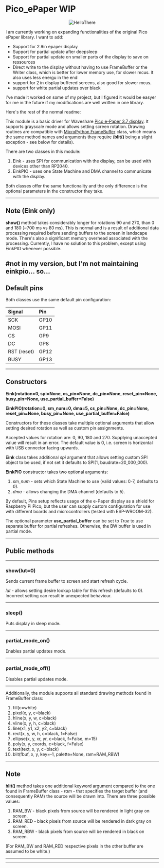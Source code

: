 # Pico_ePaper WIP

<div align="center">

![HelloThere](img/hello.jpg)

</div>

I am currently working on expanding functionalities of the original Pico ePaper library. I want to add:
- Support for 2.9in epaper display
- Support for partial update after deepsleep
- Support for partial update on smaller parts of the display to save on ressources
- Direct write to the display without having to use FrameBuffer or the Writer class, which is better for lower memory use, for slower mcus. It also uses less energu in the end
- support for 2 in display buffered screens, also good for slower mcus.
- support for white partial updates over black

I've made it worked on some of my project, but I figured it would be easyer for me in the future if my modifications are well written in one library.

Here's the rest of the normal readme:

This module is a basic driver for Waveshare [Pico e-Paper 3.7 display](https://www.waveshare.com/wiki/Pico-ePaper-3.7).
It supports grayscale mode and allows setting screen rotation. Drawing routines are compatible with
[MicroPython FrameBuffer](https://docs.micropython.org/en/latest/library/framebuf.html) class, which means the same
method names and arguments they require (**blit()** being a slight exception - see below for details).

There are two classes in this module:
1. Eink - uses SPI for communication with the display, can be used with devices other than RP2040.
2. EinkPIO - uses one State Machine and DMA channel to communicate with the display.

Both classes offer the same functionality and the only difference is the optional parameters in the constructor they take.

---

## Note (Eink only)
**show()** method takes considerably longer for rotations 90 and 270, than 0 and 180 (~700 ms vs 80 ms). This is normal and
is a result of additional data processing required before sending buffers to the screen in landscape mode.
There's also a significant memory overhead associated with the processing.
Currently, I have no solution to this problem, except using EinkPIO whenever possible.

#not in my version, but I'm not maintaining einkpio... so...
---

## Default pins
Both classes use the same default pin configuration:

<div align="center">

| Signal      | Pin  |
| :---------- | :--- |
| SCK         | GP10 |
| MOSI        | GP11 |
| CS          | GP9  |
| DC          | GP8  |
| RST (reset) | GP12 |
| BUSY        | GP13 |

</div>

---

## Constructors
**Eink(rotation=0, spi=None, cs_pin=None, dc_pin=None, reset_pin=None, busy_pin=None, use_partial_buffer=False)**

**EinkPIO(rotation=0, sm_num=0, dma=5, cs_pin=None, dc_pin=None, reset_pin=None, busy_pin=None, use_partial_buffer=False)**

Constructors for these classes take multiple optional arguments that allow setting desired rotation as well as custom
pin assignments.

Accepted values for rotation are: 0, 90, 180 and 270. Supplying unaccepted value will result in an error. The default
value is 0, i.e. screen is horizontal with USB connector facing upwards.

**Eink** class takes additional _spi_ argument that allows setting custom SPI object to be used, if not set it defaults
to SPI(1, baudrate=20_000_000).

**EinkPIO** constructor takes two optional arguments:
1. _sm_num_ - sets which State Machine to use (valid values: 0-7, defaults to 0).
2. _dma_ - allows changing the DMA channel (defaults to 5).

By default, Pins setup reflects usage of the e-Paper display as a shield for Raspberry Pi Pico, but the user
can supply custom configuration for use with different boards and microcontrollers (tested with ESP-WROOM-32).

The optional parameter **use_partial_buffer** can be set to _True_ to use separate buffer for partial refreshes.
Otherwise, the BW buffer is used in partial mode.

---

## Public methods

___

### show(lut=0)
Sends current frame buffer to screen and start refresh cycle.

_lut_ - allows setting desire lookup table for this refresh (defaults to 0).
Incorrect setting can result in unexpected behaviour.

---

### sleep()
Puts display in sleep mode.

---

### partial_mode_on()
Enables partial updates mode.

---

### partial_mode_off()
Disables partial updates mode.

---

Additionally, the module supports all standard drawing methods found in FrameBuffer class:
1. fill(c=white)
2. pixel(x, y, c=black)
3. hline(x, y, w, c=black)
4. vline(x, y, h, c=black)
5. line(x1, y1, x2, y2, c=black)
6. rect(x, y, w, h, c=black, f=False)
7. ellipse(x, y, xr, yr, c=black, f=False, m=15)
8. poly(x, y, coords, c=black, f=False)
9. text(text, x, y, c=black)
10. blit(fbuf, x, y, key=-1, palette=None, ram=RAM_RBW)

---

## Note
**blit()** method takes one additional keyword argument compared to the one found in FrameBuffer class - _ram_ - that
specifies the target buffer (and consequently RAM) the source will be drawn into. There are three possible values:
1. RAM_BW - black pixels from source will be rendered in light gray on screen.
2. RAM_RED - black pixels from source will be rendered in dark gray on screen.
3. RAM_RBW - black pixels from source will be rendered in black on screen.

(For RAM_BW and RAM_RED respective pixels in the other buffer are assumed to be white.)

---

---
